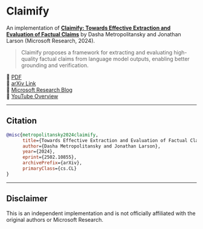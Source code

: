 # Claimify

An implementation of **[Claimify: Towards Effective Extraction and Evaluation of Factual Claims](https://arxiv.org/abs/2502.10855)** by Dasha Metropolitansky and Jonathan Larson (Microsoft Research, 2024).

> Claimify proposes a framework for extracting and evaluating high-quality factual claims from language model outputs, enabling better grounding and verification.

📄 [PDF](https://arxiv.org/pdf/2502.10855)  
🔗 [arXiv Link](https://arxiv.org/abs/2502.10855)  
🧠 [Microsoft Research Blog](https://www.microsoft.com/en-us/research/blog/claimify-extracting-high-quality-claims-from-language-model-outputs/)  
🎥 [YouTube Overview](https://www.youtube.com/watch?v=WTs-Ipt0k-M)

---

## Citation

```bibtex
@misc{metropolitansky2024claimify,
      title={Towards Effective Extraction and Evaluation of Factual Claims},
      author={Dasha Metropolitansky and Jonathan Larson},
      year={2024},
      eprint={2502.10855},
      archivePrefix={arXiv},
      primaryClass={cs.CL}
}
```

---

## Disclaimer

This is an independent implementation and is not officially affiliated with the original authors or Microsoft Research.
